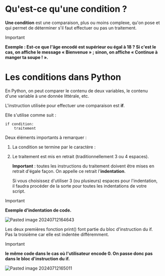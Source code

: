 
# Qu'est-ce qu'une condition ?

**Une condition** est une comparaison, plus ou moins complexe, qu'on pose et qui permet de déterminer s'il faut effectuer ou pas un traitement.

>[!important]
> **Exemple :
> Est-ce que l'âge encodé est supérieur ou égal à 18 ? Si c'est le cas, on affiche le message « Bienvenue » ; sinon, on affiche « Continue à manger ta soupe ! ».**

# Les conditions dans Python

En Python, on peut comparer le contenu de deux variables, le contenu d'une variable à une donnée littérale, etc.

L'instruction utilisée pour effectuer une comparaison est **if**.

Elle s'utilise comme suit :
```
if condition:
	traitement
```

Deux éléments importants à remarquer :

1. La condition se termine par le caractère :
2. Le traitement est mis en retrait (traditionnellement 3 ou 4 espaces).
   
   **Important** : toutes les instructions du traitement doivent être mises en retrait d'égale façon. On appelle ce retrait l'**indentation**.
   
   Si vous choisissez d'utiliser 3 (ou plusieurs) espaces pour l'indentation, il faudra procéder de la sorte pour toutes les indentations de votre script.

>[!important]
> **Exemple d'indentation de code.**
>
>
>![Pasted image 20240712164643](https://github.com/user-attachments/assets/675c5843-f4c1-44a4-a1c6-0a00ec4efb47)

Les deux premières fonction print() font partie du bloc d'instruction du if.
Pas la troisième car elle est  indentée différemment.


>[!important]
> **le même code dans le cas où l'utilisateur encode 0.
>On passe donc pas dans le bloc d'instruction du if.**
>
>![Pasted image 20240712165011](https://github.com/user-attachments/assets/ccaae501-121f-40d0-9279-2a607a30c065)


